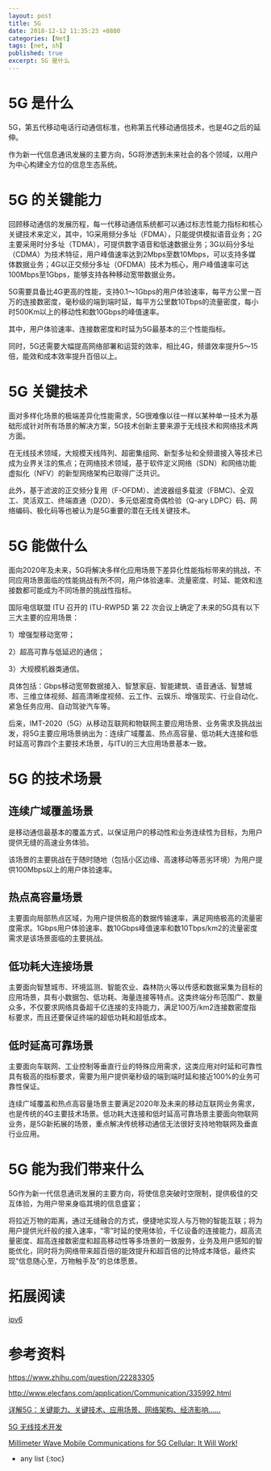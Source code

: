 ```yaml
---
layout: post
title: 5G
date: 2018-12-12 11:35:23 +0800
categories: [Net]
tags: [net, sh]
published: true
excerpt: 5G 是什么
---
```


# 5G 是什么

5G，第五代移动电话行动通信标准，也称第五代移动通信技术，也是4G之后的延伸。

作为新一代信息通讯发展的主要方向，5G将渗透到未来社会的各个领域，以用户为中心构建全方位的信息生态系统。

# 5G 的关键能力

回顾移动通信的发展历程，每一代移动通信系统都可以通过标志性能力指标和核心关键技术来定义，其中，1G采用频分多址（FDMA），只能提供模拟语音业务；2G主要采用时分多址（TDMA），可提供数字语音和低速数据业务；3G以码分多址（CDMA）为技术特征，用户峰值速率达到2Mbps至数10Mbps，可以支持多媒体数据业务；4G以正交频分多址（OFDMA）技术为核心，用户峰值速率可达100Mbps至1Gbps，能够支持各种移动宽带数据业务。

5G需要具备比4G更高的性能，支持0.1～1Gbps的用户体验速率，每平方公里一百万的连接数密度，毫秒级的端到端时延，每平方公里数10Tbps的流量密度，每小时500Km以上的移动性和数10Gbps的峰值速率。

其中，用户体验速率、连接数密度和时延为5G最基本的三个性能指标。

同时，5G还需要大幅提高网络部署和运营的效率，相比4G，频谱效率提升5～15倍，能效和成本效率提升百倍以上。

# 5G 关键技术

面对多样化场景的极端差异化性能需求，5G很难像以往一样以某种单一技术为基础形成针对所有场景的解决方案，5G技术创新主要来源于无线技术和网络技术两方面。

在无线技术领域，大规模天线阵列、超密集组网、新型多址和全频谱接入等技术已成为业界关注的焦点；在网络技术领域，基于软件定义网络（SDN）和网络功能虚拟化（NFV）的新型网络架构已取得广泛共识。

此外，基于滤波的正交频分复用（F-OFDM）、滤波器组多载波（FBMC)、全双工、灵活双工、终端直通（D2D）、多元低密度奇偶检验（Q-ary LDPC）码、网络编码、极化码等也被认为是5G重要的潜在无线关键技术。

# 5G 能做什么

面向2020年及未来，5G将解决多样化应用场景下差异化性能指标带来的挑战，不同应用场景面临的性能挑战有所不同，用户体验速率、流量密度、时延、能效和连接数都可能成为不同场景的挑战性指标。

国际电信联盟 ITU 召开的 ITU-RWP5D 第 22 次会议上确定了未来的5G具有以下三大主要的应用场景：

1）增强型移动宽带；

2）超高可靠与低延迟的通信；

3）大规模机器类通信。

具体包括：Gbps移动宽带数据接入、智慧家庭、智能建筑、语音通话、智慧城市、三维立体视频、超高清晰度视频、云工作、云娱乐、增强现实、行业自动化、紧急任务应用、自动驾驶汽车等。

后来，IMT-2020（5G）从移动互联网和物联网主要应用场景、业务需求及挑战出发，将5G主要应用场景纳出为：连续广域覆盖、热点高容量、低功耗大连接和低时延高可靠四个主要技术场景，与ITU的三大应用场景基本一致。

# 5G 的技术场景

## 连续广域覆盖场景

是移动通信最基本的覆盖方式，以保证用户的移动性和业务连续性为目标，为用户提供无缝的高速业务体验。

该场景的主要挑战在于随时随地（包括小区边缘、高速移动等恶劣环境）为用户提供100Mbps以上的用户体验速率。

## 热点高容量场景

主要面向局部热点区域，为用户提供极高的数据传输速率，满足网络极高的流量密度需求。1Gbps用户体验速率、数10Gbps峰值速率和数10Tbps/km2的流量密度需求是该场景面临的主要挑战。

## 低功耗大连接场景

主要面向智慧城市、环境监测、智能农业、森林防火等以传感和数据采集为目标的应用场景，具有小数据包、低功耗、海量连接等特点。这类终端分布范围广、数量众多，不仅要求网络具备超千亿连接的支持能力，满足100万/km2连接数密度指标要求，而且还要保证终端的超低功耗和超低成本。

## 低时延高可靠场景

主要面向车联网、工业控制等垂直行业的特殊应用需求，这类应用对时延和可靠性具有极高的指标要求，需要为用户提供毫秒级的端到端时延和接近100%的业务可靠性保证。

连续广域覆盖和热点高容量场景主要满足2020年及未来的移动互联网业务需求，也是传统的4G主要技术场景。低功耗大连接和低时延高可靠场景主要面向物联网业务，是5G新拓展的场景，重点解决传统移动通信无法很好支持地物联网及垂直行业应用。

# 5G 能为我们带来什么

5G作为新一代信息通讯发展的主要方向，将使信息突破时空限制，提供极佳的交互体验，为用户带来身临其境的信息盛宴；

将拉近万物的距离，通过无缝融合的方式，便捷地实现人与万物的智能互联；将为用户提供光纤般的接入速率，“零”时延的使用体验，千亿设备的连接能力，超高流量密度、超高连接数密度和超高移动性等多场景的一致服务，业务及用户感知的智能优化，同时将为网络带来超百倍的能效提升和超百倍的比特成本降低，最终实现“信息随心至，万物触手及”的总体愿景。

# 拓展阅读

[ipv6](https://houbb.github.io/2018/12/12/ipv6)

# 参考资料

https://www.zhihu.com/question/22283305

http://www.elecfans.com/application/Communication/335992.html

[详解5G：关键能力、关键技术、应用场景、网络架构、经济影响……](http://www.woshipm.com/pd/817577.html)

[5G 无线技术开发](https://ww2.mathworks.cn/solutions/wireless-communications/5g.html)

[Millimeter Wave Mobile Communications for 5G Cellular: It Will Work!](https://ieeexplore.ieee.org/document/6515173?arnumber=6515173)

* any list
{:toc}